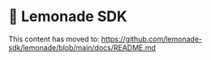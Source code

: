 # 🍋 Lemonade SDK

This content has moved to: https://github.com/lemonade-sdk/lemonade/blob/main/docs/README.md